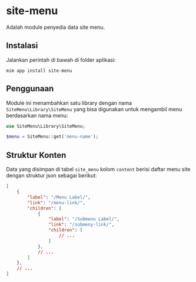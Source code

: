# site-menu

Adalah module penyedia data site menu.

## Instalasi

Jalankan perintah di bawah di folder aplikasi:

```
mim app install site-menu
```

## Penggunaan

Module ini menambahkan satu library dengan nama `SiteMenu\Library\SiteMenu` yang bisa digunakan
untuk mengambil menu berdasarkan nama menu:

```php
use SiteMenu\Library\SiteMenu;

$menu = SiteMenu::get('menu-name');
```

## Struktur Konten

Data yang disimpan di tabel `site_menu` kolom `content` berisi daftar menu
site dengan struktur json sebagai berikut:

```json
[
    {
        "label": "/Menu Label/",
        "link": "/menu-link/",
        "children": [
            {
                "label": "/Submenu Label/",
                "link": "/submeny-link/",
                "children": [
                    // ...
                ]
            },
            // ...
        ]
    },
    // ...
]
```